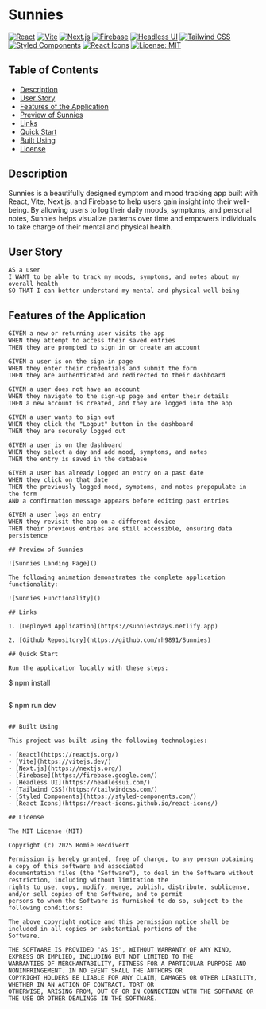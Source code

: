 # Sunnies

[![React](https://img.shields.io/badge/React-18.2.0-blue.svg)](https://reactjs.org/)
[![Vite](https://img.shields.io/badge/Vite-4.0.0-yellow.svg)](https://vitejs.dev/)
[![Next.js](https://img.shields.io/badge/Next.js-14.0.0-black.svg)](https://nextjs.org/)
[![Firebase](https://img.shields.io/badge/Firebase-9.0.0-orange.svg)](https://firebase.google.com/)
[![Headless UI](https://img.shields.io/badge/Headless%20UI-1.7.14-purple.svg)](https://headlessui.com/)
[![Tailwind CSS](https://img.shields.io/badge/Tailwind%20CSS-3.3.2-blueviolet.svg)](https://tailwindcss.com/)
[![Styled Components](https://img.shields.io/badge/Styled%20Components-5.3.6-pink.svg)](https://styled-components.com/)
[![React Icons](https://img.shields.io/badge/React%20Icons-4.8.0-lightgrey.svg)](https://react-icons.github.io/react-icons/)
[![License: MIT](https://img.shields.io/badge/License-MIT-yellow.svg)](https://opensource.org/licenses/MIT)

## Table of Contents

- [Description](#description)
- [User Story](#user-story)
- [Features of the Application](#features-of-the-application)
- [Preview of Sunnies](#preview-of-sunnies)
- [Links](#links)
- [Quick Start](#quick-start)
- [Built Using](#built-using)
- [License](#license)

## Description

Sunnies is a beautifully designed symptom and mood tracking app built with React, Vite, Next.js, and Firebase to help
users gain insight into their well-being. By allowing users to log their daily moods, symptoms, and personal notes,
Sunnies helps visualize patterns over time and empowers individuals to take charge of their mental and physical health.

## User Story

```
AS a user
I WANT to be able to track my moods, symptoms, and notes about my overall health
SO THAT I can better understand my mental and physical well-being
```

## Features of the Application

```
GIVEN a new or returning user visits the app
WHEN they attempt to access their saved entries
THEN they are prompted to sign in or create an account

GIVEN a user is on the sign-in page
WHEN they enter their credentials and submit the form
THEN they are authenticated and redirected to their dashboard

GIVEN a user does not have an account
WHEN they navigate to the sign-up page and enter their details
THEN a new account is created, and they are logged into the app

GIVEN a user wants to sign out
WHEN they click the "Logout" button in the dashboard
THEN they are securely logged out

GIVEN a user is on the dashboard
WHEN they select a day and add mood, symptoms, and notes
THEN the entry is saved in the database

GIVEN a user has already logged an entry on a past date
WHEN they click on that date
THEN the previously logged mood, symptoms, and notes prepopulate in the form
AND a confirmation message appears before editing past entries

GIVEN a user logs an entry
WHEN they revisit the app on a different device
THEN their previous entries are still accessible, ensuring data persistence

## Preview of Sunnies

![Sunnies Landing Page]()

The following animation demonstrates the complete application functionality:

![Sunnies Functionality]()

## Links

1. [Deployed Application](https://sunniestdays.netlify.app)

2. [Github Repository](https://github.com/rh9891/Sunnies)

## Quick Start

Run the application locally with these steps:

```

$ npm install

```

```

$ npm run dev

```

## Built Using

This project was built using the following technologies:

- [React](https://reactjs.org/)
- [Vite](https://vitejs.dev/)
- [Next.js](https://nextjs.org/)
- [Firebase](https://firebase.google.com/)
- [Headless UI](https://headlessui.com/)
- [Tailwind CSS](https://tailwindcss.com/)
- [Styled Components](https://styled-components.com/)
- [React Icons](https://react-icons.github.io/react-icons/)

## License

The MIT License (MIT)

Copyright (c) 2025 Romie Hecdivert

Permission is hereby granted, free of charge, to any person obtaining a copy of this software and associated
documentation files (the "Software"), to deal in the Software without restriction, including without limitation the
rights to use, copy, modify, merge, publish, distribute, sublicense, and/or sell copies of the Software, and to permit
persons to whom the Software is furnished to do so, subject to the following conditions:

The above copyright notice and this permission notice shall be included in all copies or substantial portions of the
Software.

THE SOFTWARE IS PROVIDED "AS IS", WITHOUT WARRANTY OF ANY KIND, EXPRESS OR IMPLIED, INCLUDING BUT NOT LIMITED TO THE
WARRANTIES OF MERCHANTABILITY, FITNESS FOR A PARTICULAR PURPOSE AND NONINFRINGEMENT. IN NO EVENT SHALL THE AUTHORS OR
COPYRIGHT HOLDERS BE LIABLE FOR ANY CLAIM, DAMAGES OR OTHER LIABILITY, WHETHER IN AN ACTION OF CONTRACT, TORT OR
OTHERWISE, ARISING FROM, OUT OF OR IN CONNECTION WITH THE SOFTWARE OR THE USE OR OTHER DEALINGS IN THE SOFTWARE.
```
